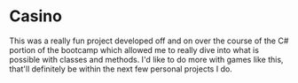# Casino
This was a really fun project developed off and on over the course of
the C# portion of the bootcamp which allowed me to really dive into
what is possible with classes and methods. I'd like to do more with
games like this, that'll definitely be within the next few personal
projects I do.